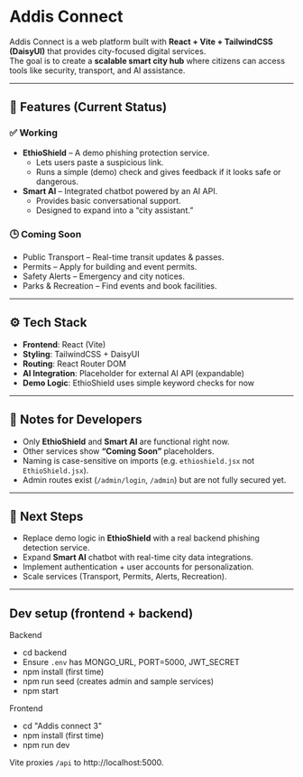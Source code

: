 # Addis Connect

Addis Connect is a web platform built with **React + Vite + TailwindCSS (DaisyUI)** that provides city-focused digital services.  
The goal is to create a **scalable smart city hub** where citizens can access tools like security, transport, and AI assistance.

---

## 🚀 Features (Current Status)

### ✅ Working
- **EthioShield** – A demo phishing protection service.  
  - Lets users paste a suspicious link.  
  - Runs a simple (demo) check and gives feedback if it looks safe or dangerous.  
- **Smart AI** – Integrated chatbot powered by an AI API.  
  - Provides basic conversational support.  
  - Designed to expand into a “city assistant.”

### 🕒 Coming Soon
- Public Transport – Real-time transit updates & passes.  
- Permits – Apply for building and event permits.  
- Safety Alerts – Emergency and city notices.  
- Parks & Recreation – Find events and book facilities.  

---

## ⚙️ Tech Stack

- **Frontend**: React (Vite)
- **Styling**: TailwindCSS + DaisyUI
- **Routing**: React Router DOM
- **AI Integration**: Placeholder for external AI API (expandable)
- **Demo Logic**: EthioShield uses simple keyword checks for now

---

## 📌 Notes for Developers

- Only **EthioShield** and **Smart AI** are functional right now.  
- Other services show **“Coming Soon”** placeholders.  
- Naming is case-sensitive on imports (e.g. `ethioshield.jsx` not `EthioShield.jsx`).  
- Admin routes exist (`/admin/login`, `/admin`) but are not fully secured yet.  

---

## 🔮 Next Steps

- Replace demo logic in **EthioShield** with a real backend phishing detection service.  
- Expand **Smart AI** chatbot with real-time city data integrations.  
- Implement authentication + user accounts for personalization.  
- Scale services (Transport, Permits, Alerts, Recreation).  

---


## Dev setup (frontend + backend)

Backend
- cd backend
- Ensure `.env` has MONGO_URL, PORT=5000, JWT_SECRET
- npm install (first time)
- npm run seed (creates admin and sample services)
- npm start

Frontend
- cd "Addis connect 3"
- npm install (first time)
- npm run dev

Vite proxies `/api` to http://localhost:5000.




